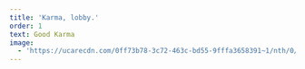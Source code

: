 ```yaml
---
title: 'Karma, lobby.'
order: 1
text: Good Karma
image:
  - 'https://ucarecdn.com/0ff73b78-3c72-463c-bd55-9fffa3658391~1/nth/0/'
---
```


